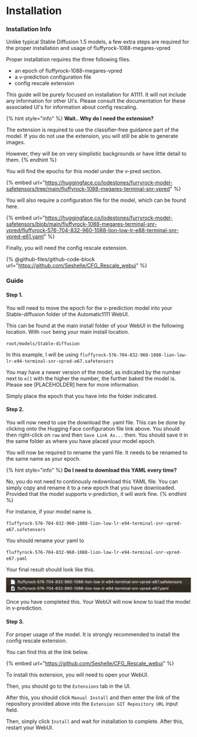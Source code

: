 # Installation

### Installation Info

Unlike typical Stable Diffusion 1.5 models, a few extra steps are required for the proper installation and usage of fluffyrock-1088-megares-vpred

Proper installation requires the three following files.

* an epoch of fluffyrock-1088-megares-vpred
* a v-prediction configuration file
* config rescale extension

This guide will be purely focused on installation for A1111. It will not include any information for other UI's. Please consult the documentation for these associated UI's for information about config rescaling.

{% hint style="info" %}
**Wait.. Why do I need the extension?**

The extension is required to use the classifier-free guidance part of the model. If you do not use the extension, you will still be able to generate images.&#x20;

However, they will be on very simplistic backgrounds or have little detail to them.
{% endhint %}

You will find the epochs for this model under the v-pred section.

{% embed url="https://huggingface.co/lodestones/furryrock-model-safetensors/tree/main/fluffyrock-1088-megares-terminal-snr-vpred" %}

You will also require a configuration file for the model, which can be found here.

{% embed url="https://huggingface.co/lodestones/furryrock-model-safetensors/blob/main/fluffyrock-1088-megares-terminal-snr-vpred/fluffyrock-576-704-832-960-1088-lion-low-lr-e88-terminal-snr-vpred-e61.yaml" %}

Finally, you will need the config rescale extension.

{% @github-files/github-code-block url="https://github.com/Seshelle/CFG_Rescale_webui" %}

### Guide

#### Step 1.

You will need to move the epoch for the v-prediction model into your Stable-diffusion folder of the Automatic1111 WebUI.

This can be found at the main install folder of your WebUI in the following location. With `root` being your main install location.

`root/models/Stable-diffusion`

In this example, I will be using `fluffyrock-576-704-832-960-1088-lion-low-lr-e94-terminal-snr-vpred-e67.safetensors`

You may have a newer version of the model, as indicated by the number next to `e[]` with the higher the number, the further baked the model is. Please see \[PLACEHOLDER] here for more information.

Simply place the epoch that you have into the folder indicated.

#### Step 2.

You will now need to use the download the .yaml file. This can be done by clicking onto the Hugging Face configuration file link above. You should then right-click on `raw` and then `Save Link As...` then. You should save it in the same folder as where you have placed your model epoch.

You will now be required to rename the yaml file. It needs to be renamed to the same name as your epoch.

{% hint style="info" %}
**Do I need to download this YAML every time?**

No, you do not need to continously redownload this YAML file. You can simply copy and rename it to a new epoch that you have downloaded. Provided that the model supports v-prediction, it will work fine.
{% endhint %}

For instance, if your model name is.

`fluffyrock-576-704-832-960-1088-lion-low-lr-e94-terminal-snr-vpred-e67.safetensors`

You should rename your yaml to

`fluffyrock-576-704-832-960-1088-lion-low-lr-e94-terminal-snr-vpred-e67.yaml`

Your final result should look like this.

![](<../../.gitbook/assets/CleanShot 2023-07-24 at 01.04.29@2x.png>)

Once you have completed this. Your WebUI will now know to load the model in v-prediction.

#### Step 3.

For proper usage of the model. It is strongly recommended to install the config rescale extension.

You can find this at the link below.

{% embed url="https://github.com/Seshelle/CFG_Rescale_webui" %}

To install this extension, you will need to open your WebUI.

Then, you should go to the `Extensions` tab in the UI.

After this, you should click `Manual Install` and then enter the link of the repository provided above into the `Extension GIT Repository URL` input field.

Then, simply click `Install` and wait for installation to complete. After this, restart your WebUI.
